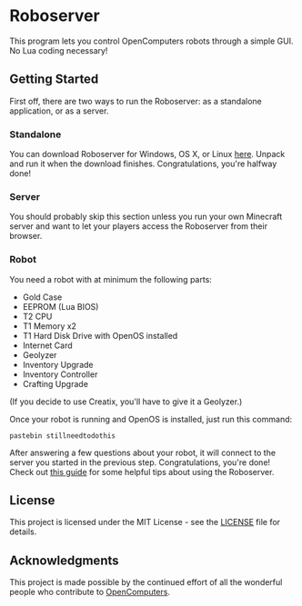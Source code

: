 # Roboserver

This program lets you control OpenComputers robots through a simple GUI. No Lua coding necessary!

## Getting Started

First off, there are two ways to run the Roboserver: as a standalone application, or as a server.

### Standalone

You can download Roboserver for Windows, OS X, or Linux [here](). Unpack and run it when the download finishes. Congratulations, you're halfway done!

### Server

You should probably skip this section unless you run your own Minecraft server and want to let your players access the Roboserver from their browser.

### Robot

You need a robot with at minimum the following parts:
* Gold Case
* EEPROM (Lua BIOS)
* T2 CPU
* T1 Memory x2
* T1 Hard Disk Drive with OpenOS installed
* Internet Card
* Geolyzer
* Inventory Upgrade
* Inventory Controller
* Crafting Upgrade

(If you decide to use Creatix, you'll have to give it a Geolyzer.)

Once your robot is running and OpenOS is installed, just run this command:

```
pastebin stillneedtodothis
```

After answering a few questions about your robot, it will connect to the server you started in the previous step. Congratulations, you're done! Check out [this guide](guide.md) for some helpful tips about using the Roboserver.

## License

This project is licensed under the MIT License - see the [LICENSE](LICENSE) file for details.

## Acknowledgments

This project is made possible by the continued effort of all the wonderful people who contribute to [OpenComputers](https://github.com/MightyPirates/OpenComputers).
